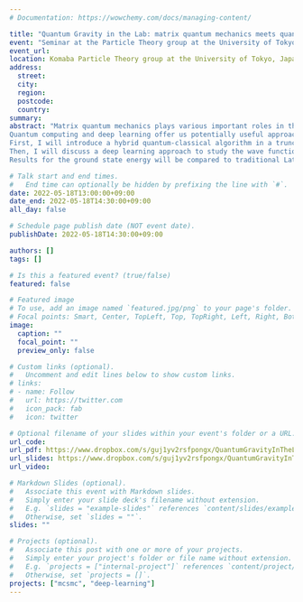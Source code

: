 ```yaml
---
# Documentation: https://wowchemy.com/docs/managing-content/

title: "Quantum Gravity in the Lab: matrix quantum mechanics meets quantum computing"
event: "Seminar at the Particle Theory group at the University of Tokyo (Komaba campus)"
event_url:
location: Komaba Particle Theory group at the University of Tokyo, Japan
address:
  street:
  city:
  region:
  postcode:
  country:
summary:
abstract: "Matrix quantum mechanics plays various important roles in theoretical physics, such as a holographic description of quantum black holes. Understanding quantum black holes and the role of entanglement in a holographic setup is of paramount importance for the development of better quantum algorithms (quantum error correction codes) and for the realization of a quantum theory of gravity.
Quantum computing and deep learning offer us potentially useful approaches to study the dynamics of matrix quantum mechanics. For this reason, I will discuss a first benchmark of such techniques to simple models of matrix quantum mechanics.
First, I will introduce a hybrid quantum-classical algorithm in a truncated Hilbert space suitable for finding the ground state of matrix models on NISQ-era devices.
Then, I will discuss a deep learning approach to study the wave function of matrix quantum mechanics, even in a supersymmetric case, using a neural network representation of quantum states.
Results for the ground state energy will be compared to traditional Lattice Monte Carlo simulations of the Euclidean path integral as a benchmark."

# Talk start and end times.
#   End time can optionally be hidden by prefixing the line with `#`.
date: 2022-05-18T13:00:00+09:00
date_end: 2022-05-18T14:30:00+09:00
all_day: false

# Schedule page publish date (NOT event date).
publishDate: 2022-05-18T14:30:00+09:00

authors: []
tags: []

# Is this a featured event? (true/false)
featured: false

# Featured image
# To use, add an image named `featured.jpg/png` to your page's folder.
# Focal points: Smart, Center, TopLeft, Top, TopRight, Left, Right, BottomLeft, Bottom, BottomRight.
image:
  caption: ""
  focal_point: ""
  preview_only: false

# Custom links (optional).
#   Uncomment and edit lines below to show custom links.
# links:
# - name: Follow
#   url: https://twitter.com
#   icon_pack: fab
#   icon: twitter

# Optional filename of your slides within your event's folder or a URL.
url_code:
url_pdf: https://www.dropbox.com/s/guj1yv2rsfpongx/QuantumGravityInTheLab_ERinaldi_1h.pdf?dl=0
url_slides: https://www.dropbox.com/s/guj1yv2rsfpongx/QuantumGravityInTheLab_ERinaldi_1h.pdf?dl=0
url_video:

# Markdown Slides (optional).
#   Associate this event with Markdown slides.
#   Simply enter your slide deck's filename without extension.
#   E.g. `slides = "example-slides"` references `content/slides/example-slides.md`.
#   Otherwise, set `slides = ""`.
slides: ""

# Projects (optional).
#   Associate this post with one or more of your projects.
#   Simply enter your project's folder or file name without extension.
#   E.g. `projects = ["internal-project"]` references `content/project/deep-learning/index.md`.
#   Otherwise, set `projects = []`.
projects: ["mcsmc", "deep-learning"]
---
```

